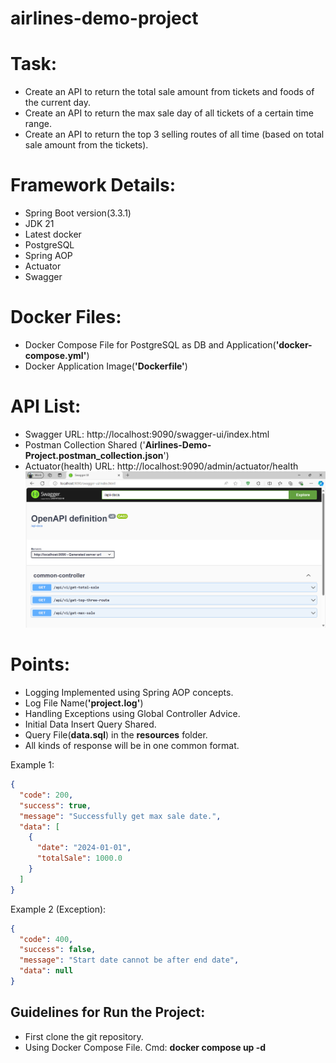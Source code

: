 # airlines-demo-project
 
# Task: 
- Create an API to return the total sale amount from tickets and foods of the current day.
- Create an API to return the max sale day of all tickets of a certain time range.
- Create an API to return the top 3 selling routes of all time (based on total sale amount from the tickets).

# Framework Details:
- Spring Boot version(3.3.1)
- JDK 21 
- Latest docker
- PostgreSQL
- Spring AOP
- Actuator
- Swagger

# Docker Files:
- Docker Compose File for PostgreSQL as DB and Application(**'docker-compose.yml'**)
- Docker Application Image(**'Dockerfile'**)

# API List:
- Swagger URL: http://localhost:9090/swagger-ui/index.html
- Postman Collection Shared ('**Airlines-Demo-Project.postman_collection.json**')
- Actuator(health) URL: http://localhost:9090/admin/actuator/health
![img.png](img.png)

# Points:
- Logging Implemented using Spring AOP concepts. 
- Log File Name(**'project.log'**)
- Handling Exceptions using Global Controller Advice.
- Initial Data Insert Query Shared. 
- Query File(**data.sql**) in the **resources** folder.
- All kinds of response will be in one common format.

Example 1:
```json
{
  "code": 200,
  "success": true,
  "message": "Successfully get max sale date.",
  "data": [
    {
      "date": "2024-01-01",
      "totalSale": 1000.0
    }
  ]
}
```

Example 2 (Exception):
```json
{
  "code": 400,
  "success": false,
  "message": "Start date cannot be after end date",
  "data": null
}
```

## Guidelines for Run the Project:
- First clone the git repository.
- Using Docker Compose File. Cmd: **docker compose up -d**